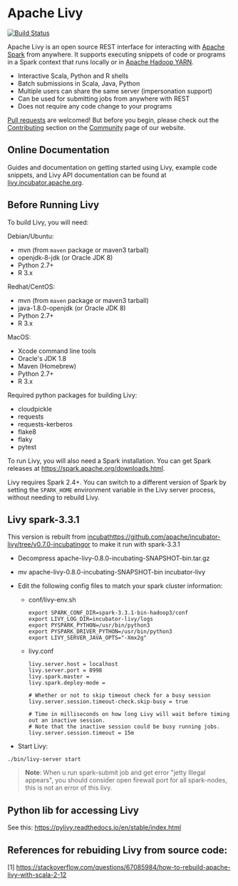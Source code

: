 # Apache Livy

[![Build Status](https://travis-ci.org/apache/incubator-livy.svg?branch=master)](https://travis-ci.org/apache/incubator-livy)

Apache Livy is an open source REST interface for interacting with
[Apache Spark](http://spark.apache.org) from anywhere. It supports executing snippets of code or
programs in a Spark context that runs locally or in
[Apache Hadoop YARN](http://hadoop.apache.org/docs/current/hadoop-yarn/hadoop-yarn-site/YARN.html).

* Interactive Scala, Python and R shells
* Batch submissions in Scala, Java, Python
* Multiple users can share the same server (impersonation support)
* Can be used for submitting jobs from anywhere with REST
* Does not require any code change to your programs

[Pull requests](https://github.com/apache/incubator-livy/pulls) are welcomed! But before you begin,
please check out the [Contributing](http://livy.incubator.apache.org/community#Contributing)
section on the [Community](http://livy.incubator.apache.org/community) page of our website.

## Online Documentation

Guides and documentation on getting started using Livy, example code snippets, and Livy API
documentation can be found at [livy.incubator.apache.org](http://livy.incubator.apache.org).

## Before Running Livy

To build Livy, you will need:

Debian/Ubuntu:
  * mvn (from ``maven`` package or maven3 tarball)
  * openjdk-8-jdk (or Oracle JDK 8)
  * Python 2.7+
  * R 3.x

Redhat/CentOS:
  * mvn (from ``maven`` package or maven3 tarball)
  * java-1.8.0-openjdk (or Oracle JDK 8)
  * Python 2.7+
  * R 3.x

MacOS:
  * Xcode command line tools
  * Oracle's JDK 1.8
  * Maven (Homebrew)
  * Python 2.7+
  * R 3.x

Required python packages for building Livy:
  * cloudpickle
  * requests
  * requests-kerberos
  * flake8
  * flaky
  * pytest


To run Livy, you will also need a Spark installation. You can get Spark releases at
https://spark.apache.org/downloads.html.

Livy requires Spark 2.4+. You can switch to a different version of Spark by setting the
``SPARK_HOME`` environment variable in the Livy server process, without needing to rebuild Livy.


## Livy spark-3.3.1

This version is rebuilt from [incubathttps://github.com/apache/incubator-livy/tree/v0.7.0-incubatingor](https://github.com/apache/incubator-livy/tree/v0.7.0-incubating) to make it run with spark-3.3.1

- Decompress apache-livy-0.8.0-incubating-SNAPSHOT-bin.tar.gz
- mv apache-livy-0.8.0-incubating-SNAPSHOT-bin incubator-livy
- Edit the following config files to match your spark cluster information: 
  - conf/livy-env.sh
    ```
    export SPARK_CONF_DIR=spark-3.3.1-bin-hadoop3/conf
    export LIVY_LOG_DIR=incubator-livy/logs
    export PYSPARK_PYTHON=/usr/bin/python3
    export PYSPARK_DRIVER_PYTHON=/usr/bin/python3
    export LIVY_SERVER_JAVA_OPTS="-Xmx2g"

    ```
  - livy.conf
    ```
    livy.server.host = localhost
    livy.server.port = 8998
    livy.spark.master = 
    livy.spark.deploy-mode = 

    # Whether or not to skip timeout check for a busy session
    livy.server.session.timeout-check.skip-busy = true

    # Time in milliseconds on how long Livy will wait before timing out an inactive session.
    # Note that the inactive session could be busy running jobs.    
    livy.server.session.timeout = 15m
    ```

- Start Livy:
 ```
 ./bin/livy-server start
 ```

> **Note**:
When u run spark-submit job and get error "jetty Illegal appears", you should consider open firewall port for all spark-nodes, this is not an error of this livy.
 
## Python lib for accessing Livy

See this: https://pylivy.readthedocs.io/en/stable/index.html

## References for rebuiding Livy from source code:
[1] https://stackoverflow.com/questions/67085984/how-to-rebuild-apache-livy-with-scala-2-12
